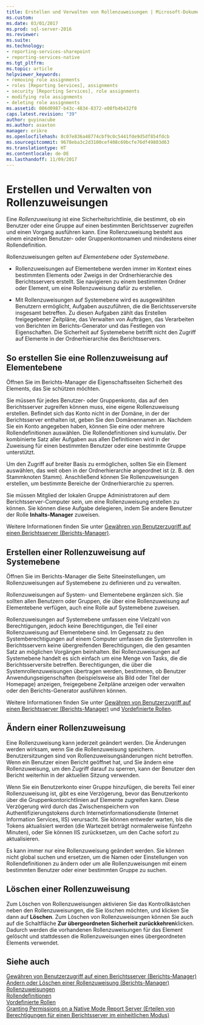 ```yaml
---
title: Erstellen und Verwalten von Rollenzuweisungen | Microsoft-Dokumentation
ms.custom: 
ms.date: 03/01/2017
ms.prod: sql-server-2016
ms.reviewer: 
ms.suite: 
ms.technology:
- reporting-services-sharepoint
- reporting-services-native
ms.tgt_pltfrm: 
ms.topic: article
helpviewer_keywords:
- removing role assignments
- roles [Reporting Services], assignments
- security [Reporting Services], role assignments
- modifying role assignments
- deleting role assignments
ms.assetid: 086d0987-b43c-4834-8372-e08fb4b432f8
caps.latest.revision: "39"
author: guyinacube
ms.author: asaxton
manager: erikre
ms.openlocfilehash: 8c07e836a48774cbf9c0c5441fde9d5df854fdcb
ms.sourcegitcommit: 9678eba3c2d3100cef408c69bcfe76df49803d63
ms.translationtype: HT
ms.contentlocale: de-DE
ms.lasthandoff: 11/09/2017
---
```

# <a name="create-and-manage-role-assignments"></a>Erstellen und Verwalten von Rollenzuweisungen
  Eine *Rollenzuweisung* ist eine Sicherheitsrichtlinie, die bestimmt, ob ein Benutzer oder eine Gruppe auf einen bestimmten Berichtsserver zugreifen und einen Vorgang ausführen kann. Eine Rollenzuweisung besteht aus einem einzelnen Benutzer- oder Gruppenkontonamen und mindestens einer Rollendefinition.  
  
 Rollenzuweisungen gelten auf *Elementebene* oder *Systemebene*.  
  
-   Rollenzuweisungen auf Elementebene werden immer im Kontext eines bestimmten Elements oder Zweigs in der Ordnerhierarchie des Berichtsservers erstellt. Sie navigieren zu einem bestimmten Ordner oder Element, um eine Rollenzuweisung dafür zu erstellen.  
  
-   Mit Rollenzuweisungen auf Systemebene wird es ausgewählten Benutzern ermöglicht, Aufgaben auszuführen, die die Berichtsserversite insgesamt betreffen. Zu diesen Aufgaben zählt das Erstellen freigegebener Zeitpläne, das Verwalten von Aufträgen, das Verarbeiten von Berichten im Berichts-Generator und das Festlegen von Eigenschaften. Die Sicherheit auf Systemebene betrifft nicht den Zugriff auf Elemente in der Ordnerhierarchie des Berichtsservers.  
  
## <a name="creating-an-item-level-role-assignment"></a>So erstellen Sie eine Rollenzuweisung auf Elementebene  
 Öffnen Sie im Berichts-Manager die Eigenschaftsseiten Sicherheit des Elements, das Sie schützen möchten.  
  
 Sie müssen für jedes Benutzer- oder Gruppenkonto, das auf den Berichtsserver zugreifen können muss, eine eigene Rollenzuweisung erstellen. Befindet sich das Konto nicht in der Domäne, in der der Berichtsserver enthalten ist, geben Sie den Domänennamen an. Nachdem Sie ein Konto angegeben haben, können Sie eine oder mehrere Rollendefinitionen auswählen. Die Rollendefinitionen sind kumulativ. Der kombinierte Satz aller Aufgaben aus allen Definitionen wird in der Zuweisung für einen bestimmten Benutzer oder eine bestimmte Gruppe unterstützt.  
  
 Um den Zugriff auf breiter Basis zu ermöglichen, sollten Sie ein Element auswählen, das weit oben in der Ordnerhierarchie angeordnet ist (z. B. den Stammknoten Stamm). Anschließend können Sie Rollenzuweisungen erstellen, um bestimmte Bereiche der Ordnerhierarchie zu sperren.  
  
 Sie müssen Mitglied der lokalen Gruppe Administratoren auf dem Berichtsserver-Computer sein, um eine Rollenzuweisung erstellen zu können. Sie können diese Aufgabe delegieren, indem Sie andere Benutzer der Rolle **Inhalts-Manager** zuweisen.  
  
 Weitere Informationen finden Sie unter [Gewähren von Benutzerzugriff auf einen Berichtsserver &#40;Berichts-Manager&#41;](../../reporting-services/security/grant-user-access-to-a-report-server-report-manager.md).  
  
## <a name="creating-a-system-level-role-assignment"></a>Erstellen einer Rollenzuweisung auf Systemebene  
 Öffnen Sie im Berichts-Manager die Seite Siteeinstellungen, um Rollenzuweisungen auf Systemebene zu definieren und zu verwalten.  
  
 Rollenzuweisungen auf System- und Elementebene ergänzen sich. Sie sollten allen Benutzern oder Gruppen, die über eine Rollenzuweisung auf Elementebene verfügen, auch eine Rolle auf Systemebene zuweisen.  
  
 Rollenzuweisungen auf Systemebene umfassen eine Vielzahl von Berechtigungen, jedoch keine Berechtigungen, die Teil einer Rollenzuweisung auf Elementebene sind. Im Gegensatz zu den Systemberechtigungen auf einem Computer umfassen die Systemrollen in Berichtsservern keine übergreifenden Berechtigungen, die den gesamten Satz an möglichen Vorgängen beinhalten. Bei Rollenzuweisungen auf Systemebene handelt es sich einfach um eine Menge von Tasks, die die Berichtsserversite betreffen. Berechtigungen, die über die Systemrollenzuweisungen übertragen werden, bestimmen, ob Benutzer Anwendungseigenschaften (beispielsweise als Bild oder Titel der Homepage) anzeigen, freigegebene Zeitpläne anzeigen oder verwalten oder den Berichts-Generator ausführen können.  
  
 Weitere Informationen finden Sie unter [Gewähren von Benutzerzugriff auf einen Berichtsserver &#40;Berichts-Manager&#41;](../../reporting-services/security/grant-user-access-to-a-report-server-report-manager.md) und [Vordefinierte Rollen](../../reporting-services/security/role-definitions-predefined-roles.md).  
  
## <a name="modifying-a-role-assignment"></a>Ändern einer Rollenzuweisung  
 Eine Rollenzuweisung kann jederzeit geändert werden. Die Änderungen werden wirksam, wenn Sie die Rollenzuweisung speichern. Benutzersitzungen sind von Rollenzuweisungsänderungen nicht betroffen. Wenn ein Benutzer einen Bericht geöffnet hat, und Sie ändern eine Rollenzuweisung, um den Zugriff darauf zu sperren, kann der Benutzer den Bericht weiterhin in der aktuellen Sitzung verwenden.  
  
 Wenn Sie ein Benutzerkonto einer Gruppe hinzufügen, die bereits Teil einer Rollenzuweisung ist, gibt es eine Verzögerung, bevor das Benutzerkonto über die Gruppenkontorichtlinien auf Elemente zugreifen kann. Diese Verzögerung wird durch das Zwischenspeichern von Authentifizierungstokens durch Internetinformationsdienste (Internet Information Services, IIS) verursacht. Sie können entweder warten, bis die Tokens aktualisiert werden (die Wartezeit beträgt normalerweise fünfzehn Minuten), oder Sie können IIS zurücksetzen, um den Cache sofort zu aktualisieren.  
  
 Es kann immer nur eine Rollenzuweisung geändert werden. Sie können nicht global suchen und ersetzen, um die Namen oder Einstellungen von Rollendefinitionen zu ändern oder um alle Rollenzuweisungen mit einem bestimmten Benutzer oder einer bestimmten Gruppe zu suchen.  
  
## <a name="deleting-a-role-assignment"></a>Löschen einer Rollenzuweisung  
 Zum Löschen von Rollenzuweisungen aktivieren Sie das Kontrollkästchen neben den Rollenzuweisungen, die Sie löschen möchten, und klicken Sie dann auf **Löschen**. Zum Löschen von Rollenzuweisungen können Sie auch auf die Schaltfläche **Zur übergeordneten Sicherheit zurückkehren**klicken. Dadurch werden die vorhandenen Rollenzuweisungen für das Element gelöscht und stattdessen die Rollenzuweisungen eines übergeordneten Elements verwendet.  
  
## <a name="see-also"></a>Siehe auch  
 [Gewähren von Benutzerzugriff auf einen Berichtsserver &#40;Berichts-Manager&#41;](../../reporting-services/security/grant-user-access-to-a-report-server-report-manager.md)   
 [Ändern oder Löschen einer Rollenzuweisung (Berichts-Manager)](../../reporting-services/security/role-assignments-modify-or-delete.md)   
 [Rollenzuweisungen](../../reporting-services/security/role-assignments.md)   
 [Rollendefinitionen](../../reporting-services/security/role-definitions.md)   
 [Vordefinierte Rollen](../../reporting-services/security/role-definitions-predefined-roles.md)   
 [Granting Permissions on a Native Mode Report Server (Erteilen von Berechtigungen für einen Berichtsserver im einheitlichen Modus)](../../reporting-services/security/granting-permissions-on-a-native-mode-report-server.md)  
  
  